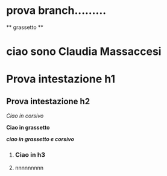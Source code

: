 # prova branch.........
** grassetto **
# ciao sono Claudia Massaccesi
# Prova intestazione h1
## Prova intestazione h2
*Ciao in corsivo*

**Ciao in grassetto**

**_ciao in grassetto e corsivo_**

1. ### Ciao in h3
2. nnnnnnnnn
